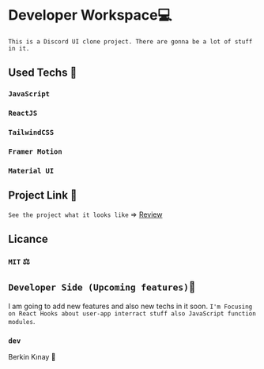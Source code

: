 # Developer Workspace💻
`This is a Discord UI clone project. There are gonna be a lot of stuff in it.`

## Used Techs 🥰

### `JavaScript`
### `ReactJS`
### `TailwindCSS`
### `Framer Motion`
### `Material UI`

## Project Link 🔭

`See the project what it looks like` => [Review]()

## Licance
### `MIT` ⚖️

## `Developer Side (Upcoming features)`💫
I am going to add new features and also new techs in it soon.
`I'm Focusing on React Hooks about user-app interract stuff also JavaScript function modules`.

### `dev`
Berkin Kınay 👤
